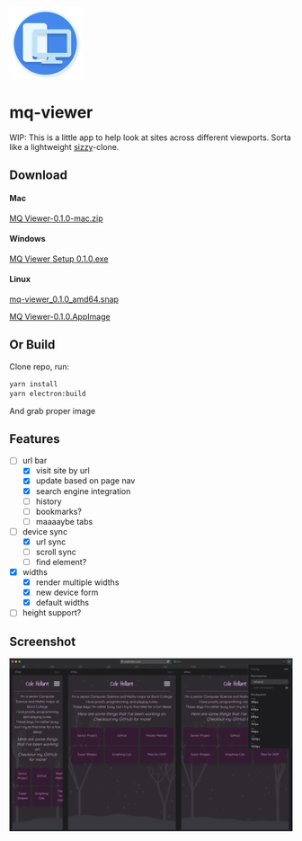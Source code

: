 <img src="./app/public/logo.png" alt="mq-viewer logo" width="128" />

# mq-viewer

WIP: This is a little app to help look at sites across different viewports. Sorta like a lightweight [sizzy](https://sizzy.co/)-clone.

## Download

#### Mac
[MQ Viewer-0.1.0-mac.zip](./build/MQ%20Viewer-0.1.0-mac.zip)
#### Windows
[MQ Viewer Setup 0.1.0.exe](./build/MQ%20Viewer%20Setup%200.1.0.exe)
#### Linux
[mq-viewer_0.1.0_amd64.snap](./build/mq-viewer_0.1.0_amd64.snap)

[MQ Viewer-0.1.0.AppImage](./build/MQ%20Viewer-0.1.0.AppImage)

## Or Build

Clone repo, run:
```sh
yarn install
yarn electron:build
```

And grab proper image

## Features

- [ ] url bar
  - [X] visit site by url
  - [X] update based on page nav
  - [X] search engine integration
  - [ ] history
  - [ ] bookmarks?
  - [ ] maaaaybe tabs
- [ ] device sync
  - [X] url sync
  - [ ] scroll sync
  - [ ] find element?
- [X] widths
  - [X] render multiple widths
  - [X] new device form
  - [X] default widths
- [ ] height support?

## Screenshot

![my site on the app](mysite.png)